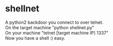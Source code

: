 # shellnet
A python2 backdoor you connect to over telnet.  
On the target machine "python shellnet.py"  
On your machine "telnet [target machine IP] 1337"  
Now you have a shell :) easy.  
